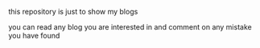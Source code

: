 this repository is just to show my blogs

you can read any blog you are interested in and comment on any mistake you have found
